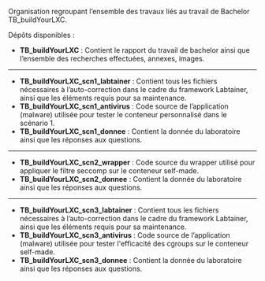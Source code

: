 Organisation regroupant l’ensemble des travaux liés au travail de Bachelor TB_buildYourLXC.

Dépôts disponibles :

- **TB_buildYourLXC** : Contient le rapport du travail de bachelor ainsi que l’ensemble des recherches effectuées, annexes, images.
---
- **TB_buildYourLXC_scn1_labtainer** : Contient tous les fichiers nécessaires à l’auto-correction dans le cadre du framework Labtainer, ainsi que les éléments requis pour sa maintenance.
- **TB_buildYourLXC_scn1_antivirus** : Code source de l’application (malware) utilisée pour tester le conteneur personnalisé dans le scénario 1.
- **TB_buildYourLXC_scn1_donnee** : Contient la donnée du laboratoire ainsi que les réponses aux questions.
---
- **TB_buildYourLXC_scn2_wrapper** : Code source du wrapper utilisé pour appliquer le filtre seccomp sur le conteneur self-made.
- **TB_buildYourLXC_scn2_donnee** : Contient la donnée du laboratoire ainsi que les réponses aux questions.
---
- **TB_buildYourLXC_scn3_labtainer** : Contient tous les fichiers nécessaires à l’auto-correction dans le cadre du framework Labtainer, ainsi que les éléments requis pour sa maintenance.
- **TB_buildYourLXC_scn3_antivirus** : Code source de l’application (malware) utilisée pour tester l'efficacité des cgroups sur le conteneur self-made.
- **TB_buildYourLXC_scn3_donnee** : Contient la donnée du laboratoire ainsi que les réponses aux questions.
